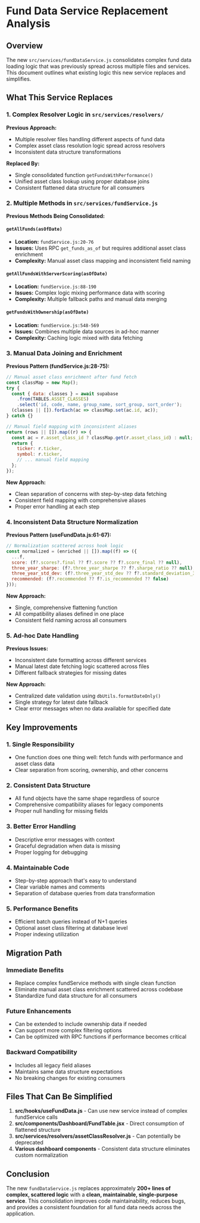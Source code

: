 # Fund Data Service Replacement Analysis

## Overview

The new `src/services/fundDataService.js` consolidates complex fund data loading logic that was previously spread across multiple files and services. This document outlines what existing logic this new service replaces and simplifies.

## What This Service Replaces

### 1. Complex Resolver Logic in `src/services/resolvers/`

**Previous Approach:**
- Multiple resolver files handling different aspects of fund data
- Complex asset class resolution logic spread across resolvers
- Inconsistent data structure transformations

**Replaced By:**
- Single consolidated function `getFundsWithPerformance()`
- Unified asset class lookup using proper database joins
- Consistent flattened data structure for all consumers

### 2. Multiple Methods in `src/services/fundService.js`

**Previous Methods Being Consolidated:**

#### `getAllFunds(asOfDate)`
- **Location:** `fundService.js:20-76`
- **Issues:** Uses RPC `get_funds_as_of` but requires additional asset class enrichment
- **Complexity:** Manual asset class mapping and inconsistent field naming

#### `getAllFundsWithServerScoring(asOfDate)`  
- **Location:** `fundService.js:88-190`
- **Issues:** Complex logic mixing performance data with scoring
- **Complexity:** Multiple fallback paths and manual data merging

#### `getFundsWithOwnership(asOfDate)`
- **Location:** `fundService.js:548-569`
- **Issues:** Combines multiple data sources in ad-hoc manner
- **Complexity:** Caching logic mixed with data fetching

### 3. Manual Data Joining and Enrichment

**Previous Pattern (fundService.js:28-75):**
```javascript
// Manual asset class enrichment after fund fetch
const classMap = new Map();
try {
  const { data: classes } = await supabase
    .from(TABLES.ASSET_CLASSES)
    .select('id, code, name, group_name, sort_group, sort_order');
  (classes || []).forEach(ac => classMap.set(ac.id, ac));
} catch {}

// Manual field mapping with inconsistent aliases
return (rows || []).map((r) => {
  const ac = r.asset_class_id ? classMap.get(r.asset_class_id) : null;
  return {
    ticker: r.ticker,
    symbol: r.ticker,
    // ... manual field mapping
  };
});
```

**New Approach:**
- Clean separation of concerns with step-by-step data fetching
- Consistent field mapping with comprehensive aliases
- Proper error handling at each step

### 4. Inconsistent Data Structure Normalization

**Previous Pattern (useFundData.js:61-67):**
```javascript
// Normalization scattered across hook logic
const normalized = (enriched || []).map((f) => ({
  ...f,
  score: (f?.scores?.final ?? f?.score ?? f?.score_final ?? null),
  three_year_sharpe: (f?.three_year_sharpe ?? f?.sharpe_ratio ?? null),
  three_year_std_dev: (f?.three_year_std_dev ?? f?.standard_deviation_3y ?? null),
  recommended: (f?.recommended ?? f?.is_recommended ?? false)
}));
```

**New Approach:**
- Single, comprehensive flattening function
- All compatibility aliases defined in one place
- Consistent field naming across all consumers

### 5. Ad-hoc Date Handling

**Previous Issues:**
- Inconsistent date formatting across different services
- Manual latest date fetching logic scattered across files
- Different fallback strategies for missing dates

**New Approach:**
- Centralized date validation using `dbUtils.formatDateOnly()`
- Single strategy for latest date fallback
- Clear error messages when no data available for specified date

## Key Improvements

### 1. **Single Responsibility**
- One function does one thing well: fetch funds with performance and asset class data
- Clear separation from scoring, ownership, and other concerns

### 2. **Consistent Data Structure** 
- All fund objects have the same shape regardless of source
- Comprehensive compatibility aliases for legacy components
- Proper null handling for missing fields

### 3. **Better Error Handling**
- Descriptive error messages with context
- Graceful degradation when data is missing
- Proper logging for debugging

### 4. **Maintainable Code**
- Step-by-step approach that's easy to understand
- Clear variable names and comments
- Separation of database queries from data transformation

### 5. **Performance Benefits**
- Efficient batch queries instead of N+1 queries
- Optional asset class filtering at database level
- Proper indexing utilization

## Migration Path

### Immediate Benefits
- Replace complex fundService methods with single clean function
- Eliminate manual asset class enrichment scattered across codebase
- Standardize fund data structure for all consumers

### Future Enhancements
- Can be extended to include ownership data if needed
- Can support more complex filtering options
- Can be optimized with RPC functions if performance becomes critical

### Backward Compatibility
- Includes all legacy field aliases
- Maintains same data structure expectations
- No breaking changes for existing consumers

## Files That Can Be Simplified

1. **src/hooks/useFundData.js** - Can use new service instead of complex fundService calls
2. **src/components/Dashboard/FundTable.jsx** - Direct consumption of flattened structure
3. **src/services/resolvers/assetClassResolver.js** - Can potentially be deprecated
4. **Various dashboard components** - Consistent data structure eliminates custom normalization

## Conclusion

The new `fundDataService.js` replaces approximately **200+ lines of complex, scattered logic** with a **clean, maintainable, single-purpose service**. This consolidation improves code maintainability, reduces bugs, and provides a consistent foundation for all fund data needs across the application.